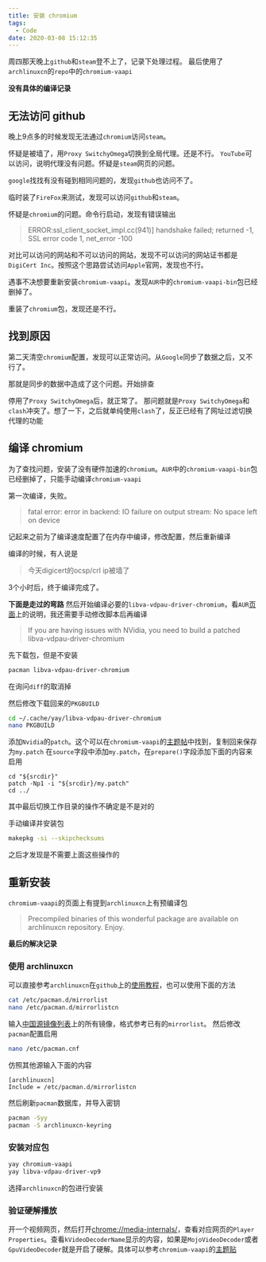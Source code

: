 ```yaml
---
title: 安装 chromium
tags:
  - Code
date: 2020-03-08 15:12:35
---
```


周四那天晚上`github`和`steam`登不上了，记录下处理过程。
最后使用了`archlinuxcn`的`repo`中的`chromium-vaapi`

**没有具体的编译记录**
<!--more-->
## 无法访问 github
晚上9点多的时候发现无法通过`chromium`访问`steam`。

怀疑是被墙了，用`Proxy SwitchyOmega`切换到全局代理。还是不行。
`YouTube`可以访问，说明代理没有问题。怀疑是`steam`网页的问题。

`google`找找有没有碰到相同问题的，发现`github`也访问不了。

临时装了`FireFox`来测试，发现可以访问`github`和`steam`。

怀疑是`chromium`的问题。命令行启动，发现有错误输出
> ERROR:ssl_client_socket_impl.cc(941)] handshake failed; returned -1, SSL error code 1, net_error -100

对比可以访问的网站和不可以访问的网站，发现不可以访问的网站证书都是`DigiCert Inc`。按照这个思路尝试访问`Apple`官网，发现也不行。

遇事不决想要重新安装`chromium-vaapi`。发现`AUR`中的`chromium-vaapi-bin`包已经删掉了。

重装了`chromium`包，发现还是不行。

## 找到原因
第二天清空`chromium`配置，发现可以正常访问。从`Google`同步了数据之后，又不行了。

那就是同步的数据中造成了这个问题。开始排查

停用了`Proxy SwitchyOmega`后，就正常了。
那问题就是`Proxy SwitchyOmega`和`clash`冲突了。想了一下，之后就单纯使用`clash`了，反正已经有了网址过滤切换代理的功能

## 编译 chromium
为了查找问题，安装了没有硬件加速的`chromium`。`AUR`中的`chromium-vaapi-bin`包已经删掉了，只能手动编译`chromium-vaapi`

第一次编译，失败。
>fatal error: error in backend: IO failure on output stream: No space left on device

记起来之前为了编译速度配置了在内存中编译，修改配置，然后重新编译

编译的时候，有人说是
> 今天digicert的ocsp/crl ip被墙了

3个小时后，终于编译完成了。

**下面是走过的弯路**
然后开始编译必要的`libva-vdpau-driver-chromium`，看`AUR`[页面](https://aur.archlinux.org/packages/chromium-vaapi/)上的说明，我还需要手动修改脚本后再编译
> If you are having issues with NVidia, you need to build a patched libva-vdpau-driver-chromium

先下载包，但是不安装
``` sh
pacman libva-vdpau-driver-chromium
```
在询问`diff`的取消掉


然后修改下载回来的`PKGBUILD`
``` sh
cd ~/.cache/yay/libva-vdpau-driver-chromium
nano PKGBUILD
```

添加`Nvidia`的`patch`。这个可以在`chromium-vaapi`的[主题帖](https://bbs.archlinux.org/viewtopic.php?pid=1877774#p1877774)中找到，复制回来保存为`my.patch`
在`source`字段中添加`my.patch`，在`prepare()`字段添加下面的内容来启用
```
cd "${srcdir}"
patch -Np1 -i "${srcdir}/my.patch"
cd ../
```
其中最后切换工作目录的操作不确定是不是对的

手动编译并安装包
``` sh
makepkg -si --skipchecksums
```

之后才发现是不需要上面这些操作的

## 重新安装
`chromium-vaapi`的页面上有提到`archlinuxcn`上有预编译包
>Precompiled binaries of this wonderful package are available on archlinuxcn repository. Enjoy.

**最后的解决记录**

### 使用 archlinuxcn
可以直接参考`archlinuxcn`在`github`上的[使用教程](https://github.com/archlinuxcn/repo)，也可以使用下面的方法

``` sh
cat /etc/pacman.d/mirrorlist
nano /etc/pacman.d/mirrorlistcn
```
输入[中国源镜像列表](https://github.com/archlinuxcn/mirrorlist-repo)上的所有镜像，格式参考已有的`mirrorlist`。
然后修改`pacman`配置启用
``` sh
nano /etc/pacman.cnf
```
仿照其他源输入下面的内容
```
[archlinuxcn]
Include = /etc/pacman.d/mirrorlistcn
```

然后刷新`pacman`数据库，并导入密钥
``` sh
pacman -Syy
pacman -S archlinuxcn-keyring
```

### 安装对应包
``` sh
yay chromium-vaapi
yay libva-vdpau-driver-vp9
```
选择`archlinuxcn`的包进行安装

### 验证硬解播放
开一个视频网页，然后打开[chrome://media-internals/](chrome://media-internals/)，查看对应网页的`Player Properties`。查看`kVideoDecoderName`显示的内容，如果是`MojoVideoDecoder`或者`GpuVideoDecoder`就是开启了硬解。具体可以参考`chromium-vaapi`的[主题贴](https://bbs.archlinux.org/viewtopic.php?id=244031)
